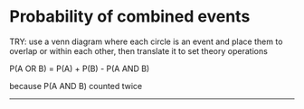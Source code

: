 # Probability of combined events

TRY: use a venn diagram where each circle is an event and place them to overlap or within each other, then translate it to set theory operations

P(A OR B) = P(A) + P(B) - P(A AND B)

because P(A AND B) counted twice

---